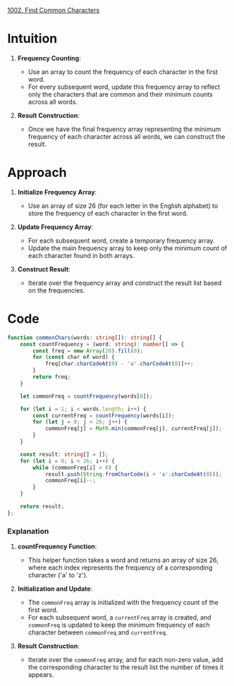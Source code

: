 [1002. Find Common Characters](https://leetcode.com/problems/find-common-characters/)

# Intuition

1. **Frequency Counting**:
   - Use an array to count the frequency of each character in the first word.
   - For every subsequent word, update this frequency array to reflect only the characters that are common and their minimum counts across all words.

2. **Result Construction**:
   - Once we have the final frequency array representing the minimum frequency of each character across all words, we can construct the result.

# Approach

1. **Initialize Frequency Array**:
   - Use an array of size 26 (for each letter in the English alphabet) to store the frequency of each character in the first word.

2. **Update Frequency Array**:
   - For each subsequent word, create a temporary frequency array.
   - Update the main frequency array to keep only the minimum count of each character found in both arrays.

3. **Construct Result**:
   - Iterate over the frequency array and construct the result list based on the frequencies.

# Code
```typescript
function commonChars(words: string[]): string[] {
    const countFrequency = (word: string): number[] => {
        const freq = new Array(26).fill(0);
        for (const char of word) {
            freq[char.charCodeAt(0) - 'a'.charCodeAt(0)]++;
        }
        return freq;
    }

    let commonFreq = countFrequency(words[0]);

    for (let i = 1; i < words.length; i++) {
        const currentFreq = countFrequency(words[i]);
        for (let j = 0; j < 26; j++) {
            commonFreq[j] = Math.min(commonFreq[j], currentFreq[j]);
        }
    }

    const result: string[] = [];
    for (let i = 0; i < 26; i++) {
        while (commonFreq[i] > 0) {
            result.push(String.fromCharCode(i + 'a'.charCodeAt(0)));
            commonFreq[i]--;
        }
    }

    return result;
};

```

### Explanation

1. **countFrequency Function**:
   - This helper function takes a word and returns an array of size 26, where each index represents the frequency of a corresponding character ('a' to 'z').

2. **Initialization and Update**:
   - The `commonFreq` array is initialized with the frequency count of the first word.
   - For each subsequent word, a `currentFreq` array is created, and `commonFreq` is updated to keep the minimum frequency of each character between `commonFreq` and `currentFreq`.

3. **Result Construction**:
   - Iterate over the `commonFreq` array, and for each non-zero value, add the corresponding character to the result list the number of times it appears.